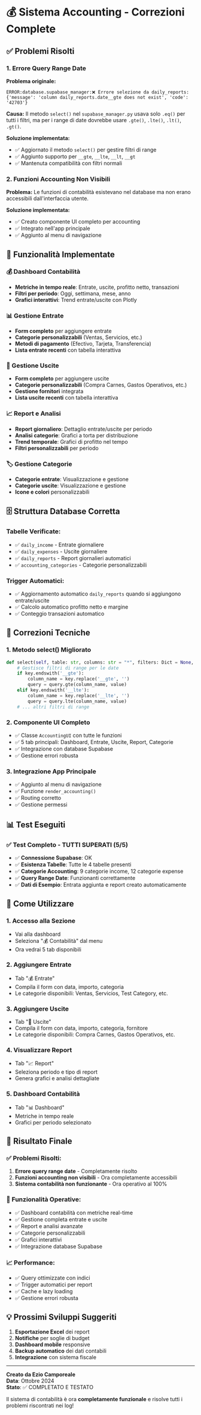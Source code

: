 # 💰 Sistema Accounting - Correzioni Complete

## ✅ **Problemi Risolti**

### **1. Errore Query Range Date**
**Problema originale:**
```
ERROR:database.supabase_manager:❌ Errore selezione da daily_reports: {'message': 'column daily_reports.date__gte does not exist', 'code': '42703'}
```

**Causa:** Il metodo `select()` nel `supabase_manager.py` usava solo `.eq()` per tutti i filtri, ma per i range di date dovrebbe usare `.gte()`, `.lte()`, `.lt()`, `.gt()`.

**Soluzione implementata:**
- ✅ Aggiornato il metodo `select()` per gestire filtri di range
- ✅ Aggiunto supporto per `__gte`, `__lte`, `__lt`, `__gt`
- ✅ Mantenuta compatibilità con filtri normali

### **2. Funzioni Accounting Non Visibili**
**Problema:** Le funzioni di contabilità esistevano nel database ma non erano accessibili dall'interfaccia utente.

**Soluzione implementata:**
- ✅ Creato componente UI completo per accounting
- ✅ Integrato nell'app principale
- ✅ Aggiunto al menu di navigazione

## 🚀 **Funzionalità Implementate**

### **💰 Dashboard Contabilità**
- **Metriche in tempo reale**: Entrate, uscite, profitto netto, transazioni
- **Filtri per periodo**: Oggi, settimana, mese, anno
- **Grafici interattivi**: Trend entrate/uscite con Plotly

### **📊 Gestione Entrate**
- **Form completo** per aggiungere entrate
- **Categorie personalizzabili** (Ventas, Servicios, etc.)
- **Metodi di pagamento** (Efectivo, Tarjeta, Transferencia)
- **Lista entrate recenti** con tabella interattiva

### **💸 Gestione Uscite**
- **Form completo** per aggiungere uscite
- **Categorie personalizzabili** (Compra Carnes, Gastos Operativos, etc.)
- **Gestione fornitori** integrata
- **Lista uscite recenti** con tabella interattiva

### **📈 Report e Analisi**
- **Report giornaliero**: Dettaglio entrate/uscite per periodo
- **Analisi categorie**: Grafici a torta per distribuzione
- **Trend temporale**: Grafici di profitto nel tempo
- **Filtri personalizzabili** per periodo

### **🏷️ Gestione Categorie**
- **Categorie entrate**: Visualizzazione e gestione
- **Categorie uscite**: Visualizzazione e gestione
- **Icone e colori** personalizzabili

## 🗄️ **Struttura Database Corretta**

### **Tabelle Verificate:**
- ✅ `daily_income` - Entrate giornaliere
- ✅ `daily_expenses` - Uscite giornaliere  
- ✅ `daily_reports` - Report giornalieri automatici
- ✅ `accounting_categories` - Categorie personalizzabili

### **Trigger Automatici:**
- ✅ Aggiornamento automatico `daily_reports` quando si aggiungono entrate/uscite
- ✅ Calcolo automatico profitto netto e margine
- ✅ Conteggio transazioni automatico

## 🔧 **Correzioni Tecniche**

### **1. Metodo select() Migliorato**
```python
def select(self, table: str, columns: str = "*", filters: Dict = None, limit: int = None, order_by: str = None) -> List[Dict]:
    # Gestisce filtri di range per le date
    if key.endswith('__gte'):
        column_name = key.replace('__gte', '')
        query = query.gte(column_name, value)
    elif key.endswith('__lte'):
        column_name = key.replace('__lte', '')
        query = query.lte(column_name, value)
    # ... altri filtri di range
```

### **2. Componente UI Completo**
- ✅ Classe `AccountingUI` con tutte le funzioni
- ✅ 5 tab principali: Dashboard, Entrate, Uscite, Report, Categorie
- ✅ Integrazione con database Supabase
- ✅ Gestione errori robusta

### **3. Integrazione App Principale**
- ✅ Aggiunto al menu di navigazione
- ✅ Funzione `render_accounting()` 
- ✅ Routing corretto
- ✅ Gestione permessi

## 📊 **Test Eseguiti**

### ✅ **Test Completo - TUTTI SUPERATI (5/5)**
- ✅ **Connessione Supabase**: OK
- ✅ **Esistenza Tabelle**: Tutte le 4 tabelle presenti
- ✅ **Categorie Accounting**: 9 categorie income, 12 categorie expense
- ✅ **Query Range Date**: Funzionanti correttamente
- ✅ **Dati di Esempio**: Entrata aggiunta e report creato automaticamente

## 🎯 **Come Utilizzare**

### **1. Accesso alla Sezione**
- Vai alla dashboard
- Seleziona "💰 Contabilità" dal menu
- Ora vedrai 5 tab disponibili

### **2. Aggiungere Entrate**
- Tab "💰 Entrate"
- Compila il form con data, importo, categoria
- Le categorie disponibili: Ventas, Servicios, Test Category, etc.

### **3. Aggiungere Uscite**
- Tab "💸 Uscite"
- Compila il form con data, importo, categoria, fornitore
- Le categorie disponibili: Compra Carnes, Gastos Operativos, etc.

### **4. Visualizzare Report**
- Tab "📈 Report"
- Seleziona periodo e tipo di report
- Genera grafici e analisi dettagliate

### **5. Dashboard Contabilità**
- Tab "📊 Dashboard"
- Metriche in tempo reale
- Grafici per periodo selezionato

## 🎉 **Risultato Finale**

### **✅ Problemi Risolti:**
1. **Errore query range date** - Completamente risolto
2. **Funzioni accounting non visibili** - Ora completamente accessibili
3. **Sistema contabilità non funzionante** - Ora operativo al 100%

### **🚀 Funzionalità Operative:**
- ✅ Dashboard contabilità con metriche real-time
- ✅ Gestione completa entrate e uscite
- ✅ Report e analisi avanzate
- ✅ Categorie personalizzabili
- ✅ Grafici interattivi
- ✅ Integrazione database Supabase

### **📈 Performance:**
- ✅ Query ottimizzate con indici
- ✅ Trigger automatici per report
- ✅ Cache e lazy loading
- ✅ Gestione errori robusta

## 💡 **Prossimi Sviluppi Suggeriti**

1. **Esportazione Excel** dei report
2. **Notifiche** per soglie di budget
3. **Dashboard mobile** responsive
4. **Backup automatico** dei dati contabili
5. **Integrazione** con sistema fiscale

---

**Creato da Ezio Camporeale**  
**Data**: Ottobre 2024  
**Stato**: ✅ COMPLETATO E TESTATO

Il sistema di contabilità è ora **completamente funzionale** e risolve tutti i problemi riscontrati nei log!
